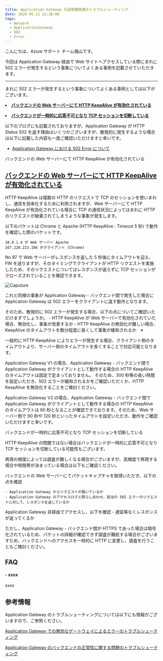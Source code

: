 ```yaml
---
title: Application Gateway の証明書関連のトラブルシューティング
date: 2020-05-11 12:30:00
tags:
  - Network
  - ApplicationGateway
  - 502
  - Error
---
```

こんにちは、Azure サポート チーム檜山です。

今回は Application Gateway 経由で Web サイトへアクセスしている際にまれに 502 エラーが発生するという事象についてよくある事例を記載させていただきます。

---
まれに 502 エラーが発生するという事象についてよくある事例としては以下がございます。
<p> 	<li><a href="#backend-keepalive"><strong>バックエンドの Web サーバーにて HTTP KeepAlive が有効化されている</strong></a></li></p><p></p>
<p> 	<li><a href="#backend-issue"><strong>バックエンドが一時的に応答不可となり TCP セッションを切断している</strong></a></li></p><p></p>

以下のブログにも記載されておりますが、Application Gateway が HTTP Status 502 を返す理由はいくつかございますが、散発的に発生するような場合は以下に記載した内容も一度ご確認いただけますと幸いです。

- [Application Gateway における 502 Error について](https://jpaztech.github.io/blog/archive/application-gateway-502-error-info/)


バックエンドの Web サーバーにて HTTP KeepAlive が有効化されている


<h2 id="バックエンドの Web サーバーにて HTTP KeepAlive が有効化されている"><a href="#バックエンドの Web サーバーにて HTTP KeepAlive が有効化されている" class="headerlink" title="バックエンドの Web サーバーにて HTTP KeepAlive が有効化されている"></a><a href="#backend-keepalive">バックエンドの Web サーバーにて HTTP KeepAlive が有効化されている</a></h2>

HTTP KeepAlive は複数の HTTP のリクエストで TCP のセッションを使いまわし、通信を効率化するために利用されますが、Web サーバーにて HTTP KeepAlive が有効化されている場合に TCP の通信状況によってはまれに HTTP のリクエストが破棄されてしまうような事象が発生します。

以下のパケットは Chrome と Apache (HTTP KeepAlive : Timeout 5 秒) で動作を確認した際のパケットです。

```
10.0.1.4 が Web サーバー Apache 
167.220.223.186 がクライアント (Chrome)
```

No 97 で Web サーバーがレスポンスを返した 5 秒後にタイムアウトを迎え、FIN を送りますが、そのタイミングでクライアントが HTTP リクエストを実施したため、そのリクエストについてはレスポンスが返らずに TCP セッションがクローズされていることを確認できます。

![Caputure](https://github.com/hisasima/sslcertpreview/blob/master/capture.jpg)


これと同様の事象が Application Gateway - バックエンド間で発生した場合に Application Gateway は 502 エラーをクライアントに返す動作となります。

そのため、散発的に 502 エラーが発生する場合、以下の点についてご確認いただけますでしょうか。
	- HTTP KeepAlive が Web サーバーで有効化されていた場合、無効化し、事象が改善するか
	- HTTP KeepAlive の無効化が難しい場合、KeepAlive のタイムアウトを数分程度に長くして事象が緩和されるか　※

一般的に HTTP KeepAlive によりエラーが発生する場合、クライアント側のタイムアウトより、サーバー側のタイムアウトを長くすることで対応可能となります。
 
Application Gateway V1 の場合、Application Gateway - バックエンド間で Application Gateway がクライアントとして動作する場合の HTTP KeepAlive のタイムアウトは固定で定まっておりません。
そのため、300 秒等の長い時間を設定いただき、502 エラーが緩和されるかをご確認いただくか、HTTP KeepAlive を無効化することをご検討ください。

Application Gateway V2 の場合、Application Gateway - バックエンド間で Application Gateway がクライアントとして動作する場合の HTTP KeepAlive のタイムアウトは 60 秒となることが確認できております。そのため、Web サーバー側で 90 秒や 120 秒といったタイムアウトを設定いただき、動作をご確認いただけますと幸いです。

バックエンドが一時的に応答不可となり TCP セッションを切断している

HTTP KeepAlive の問題ではない場合はバックエンドが一時的に応答不可となり TCP セッションを切断している可能性もございます。

再現の頻度によっては調査が難しくなる場合がございますが、高頻度で再現する場合や時間帯が決まっている場合は以下もご確認ください。

バックエンドの Web サーバーにてパケットキャプチャを取得いただき、以下の点を確認

	- Application Gateway からリクエストが届いているか
	- Application Gateway のアクセスログと照らし合わせ、該当の 502 エラーのリクエストに対して、レスポンスを返しているか
	
Application Gateway 非経由でアクセスし、以下を確認
	- 遅延等なくレスポンスが返ってくるか
	
ただし、Application Gateway - バックエンド間が HTTPS であった場合は暗号化されているため、パケットの詳細が確認できず調査が難航する場合がございますため、バックエンドへのアクセスを一時的に HTTP に変更し、調査を行うこともご検討ください。


## FAQ
	
#### - xxxx
xxxx

## 参考情報

Application Gateway のトラブルシューティングについては以下にも情報がございますので、ご参照ください。

[Application Gateway での無効なゲートウェイによるエラーのトラブルシューティング](https://docs.microsoft.com/ja-jp/azure/application-gateway/application-gateway-troubleshooting-502)

[Application Gateway のバックエンドの正常性に関する問題のトラブルシューティング](https://docs.microsoft.com/ja-jp/azure/application-gateway/application-gateway-backend-health-troubleshooting)

